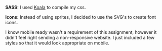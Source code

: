 **SASS:** I used [Koala](http://koala-app.com/) to compile my css.

**Icons:** Instead of using sprites, I decided to use the SVG's to create font icons.

I know mobile ready wasn't a requirement of this assignment, however it didn't feel right sending a non-responsive website. I just included a few styles so that it would look appropriate on mobile.
